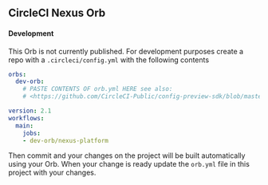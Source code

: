 
## CircleCI Nexus Orb

#### Development

This Orb is not currently published. For development purposes create a repo with a
`.circleci/config.yml` with the following contents
```yaml
orbs:
  dev-orb:
    # PASTE CONTENTS OF orb.yml HERE see also:
    # <https://github.com/CircleCI-Public/config-preview-sdk/blob/master/docs/inline-orbs.md>

version: 2.1
workflows:
  main:
    jobs:
    - dev-orb/nexus-platform
```

Then commit and your changes on the project will be built automatically using your Orb.
When your change is ready update the `orb.yml` file in this project with your changes.
